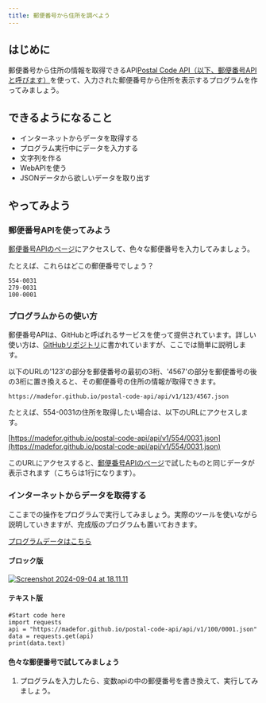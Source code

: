 ```yaml
---
title: 郵便番号から住所を調べよう
---
```

## はじめに
郵便番号から住所の情報を取得できるAPI[Postal Code API（以下、郵便番号APIと呼びます）](https://madefor.github.io/postal-code-api/)を使って、入力された郵便番号から住所を表示するプログラムを作ってみましょう。

## できるようになること
- インターネットからデータを取得する
- プログラム実行中にデータを入力する
- 文字列を作る
- WebAPIを使う
- JSONデータから欲しいデータを取り出す

## やってみよう
### 郵便番号APIを使ってみよう
[郵便番号APIのページ](https://madefor.github.io/postal-code-api/)にアクセスして、色々な郵便番号を入力してみましょう。

たとえば、これらはどこの郵便番号でしょう？
```
554-0031
279-0031
100-0001
```

### プログラムからの使い方
郵便番号APIは、GitHubと呼ばれるサービスを使って提供されています。詳しい使い方は、[GitHubリポジトリ](https://github.com/madefor/postal-code-api)に書かれていますが、ここでは簡単に説明します。

以下のURLの'123'の部分を郵便番号の最初の3桁、'4567'の部分を郵便番号の後の3桁に置き換えると、その郵便番号の住所の情報が取得できます。

```
https://madefor.github.io/postal-code-api/api/v1/123/4567.json
```

たとえば、554-0031の住所を取得したい場合は、以下のURLにアクセスします。

[https://madefor.github.io/postal-code-api/api/v1/554/0031.json](https://madefor.github.io/postal-code-api/api/v1/554/0031.json)

このURLにアクセスすると、[郵便番号APIのページ](https://madefor.github.io/postal-code-api/)で試したものと同じデータが表示されます（こちらは1行になります）。

### インターネットからデータを取得する
ここまでの操作をプログラムで実行してみましょう。実際のツールを使いながら説明していきますが、完成版のプログラムも置いておきます。

[プログラムデータはこちら](https://app.edublocks.org/project/C07T9nfaVWeZkZj3D6DF7vZPGlM2/I1o7HSHZyY22T7gHuXkD
)

#### ブロック版
[![Screenshot 2024-09-04 at 18.11.11](https://hackmd.io/_uploads/ByqyrjS3R.png)](https://hackmd.io/_uploads/ByqyrjS3R.png)


#### テキスト版
```python!
#Start code here
import requests
api = "https://madefor.github.io/postal-code-api/api/v1/100/0001.json"
data = requests.get(api)
print(data.text)
```

#### 色々な郵便番号で試してみましょう
1. プログラムを入力したら、変数apiの中の郵便番号を書き換えて、実行してみましょう。
